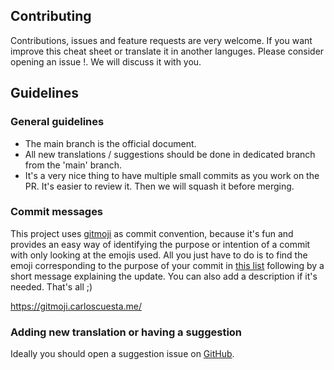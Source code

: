 ## Contributing
Contributions, issues and feature requests are very welcome. If you want improve this cheat sheet or translate it in another languges. Please consider opening an issue !. We will discuss it with you.

## Guidelines

### General guidelines

- The main branch is the official document.
- All new translations / suggestions should be done in dedicated branch from the 'main' branch.
- It's a very nice thing to have multiple small commits as you work on the PR. It's easier to review it. Then we will squash it before merging.

### Commit messages

This project uses [gitmoji](https://gitmoji.carloscuesta.me/) as commit convention, because it's fun and provides an easy way of identifying the purpose or intention of a commit with only looking at the emojis used. All you just have to do is to find the emoji corresponding to the purpose of your commit in [this list](https://gitmoji.carloscuesta.me/) following by a short message explaining the update. You can also add a description if it's needed. That's all ;)

https://gitmoji.carloscuesta.me/

### Adding new translation or having a suggestion

Ideally you should open a suggestion issue on [GitHub](https://github.com/zenika-open-source/how-to-promote-my-open-source/issues).

